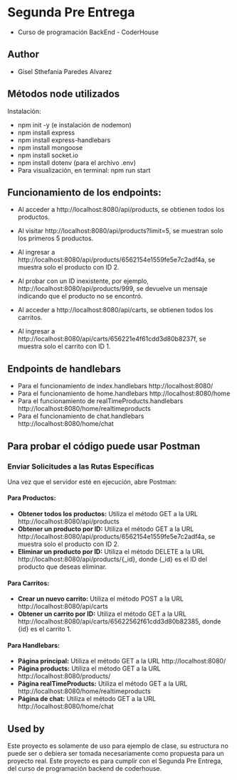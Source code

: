 # Segunda Pre Entrega

- Curso de programación BackEnd - CoderHouse

## Author

- Gisel Sthefania Paredes Alvarez

## Métodos node utilizados 

Instalación:
* npm init -y (e instalación de nodemon)
* npm install express
* npm install express-handlebars
* npm install mongoose
* npm install socket.io
* npm install dotenv (para el archivo .env)
* Para visualización, en terminal: npm run start

## Funcionamiento de los endpoints:
* Al acceder a http://localhost:8080/api/products, se obtienen todos los productos.
* Al visitar http://localhost:8080/api/products?limit=5, se muestran solo los primeros 5 productos.
* Al ingresar a http://localhost:8080/api/products/6562154e1559fe5e7c2adf4a, se muestra solo el producto con ID 2.
* Al probar con un ID inexistente, por ejemplo, http://localhost:8080/api/products/999, se devuelve un mensaje indicando que el producto no se encontró.

* Al acceder a http://localhost:8080/api/carts, se obtienen todos los carritos.
* Al ingresar a http://localhost:8080/api/carts/656221e4f61cdd3d80b8237f, se muestra solo el carrito con ID 1. 

## Endpoints de handlebars
* Para el funcionamiento de index.handlebars http://localhost:8080/
* Para el funcionamiento de home.handlebars http://localhost:8080/home
* Para el funcionamiento de realTimeProducts.handlebars http://localhost:8080/home/realtimeproducts 
* Para el funcionamiento de chat.handlebars http://localhost:8080/home/chat 

## Para probar el código puede usar Postman
### Enviar Solicitudes a las Rutas Específicas
Una vez que el servidor esté en ejecución, abre Postman:

#### Para Productos:
- **Obtener todos los productos:** Utiliza el método GET a la URL http://localhost:8080/api/products
- **Obtener un producto por ID:** Utiliza el método GET a la URL http://localhost:8080/api/products/6562154e1559fe5e7c2adf4a, se muestra solo el producto con ID 2.
- **Eliminar un producto por ID:** Utiliza el método DELETE a la URL http://localhost:8080/api/products/{_id}, donde {_id} es el ID del producto que deseas eliminar.

#### Para Carritos:
- **Crear un nuevo carrito:** Utiliza el método POST a la URL http://localhost:8080/api/carts
- **Obtener un carrito por ID:** Utiliza el método GET a la URL http://localhost:8080/api/carts/65622562f61cdd3d80b82385, donde {id} es el carrito 1.

#### Para Handlebars:
- **Página principal:** Utiliza el método GET a la URL http://localhost:8080/
- **Página products:** Utiliza el método GET a la URL http://localhost:8080/products/
- **Página realTimeProducts:** Utiliza el método GET a la URL http://localhost:8080/home/realtimeproducts
- **Página de chat:** Utiliza el método GET a la URL http://localhost:8080/home/chat


## Used by

Este proyecto es solamente de uso para ejemplo de clase, su estructura no puede ser o debiera ser tomada necesariamente como propuesta para un proyecto real.
Este proyecto es para cumplir con el Segunda Pre Entrega, del curso de programación backend de coderhouse.